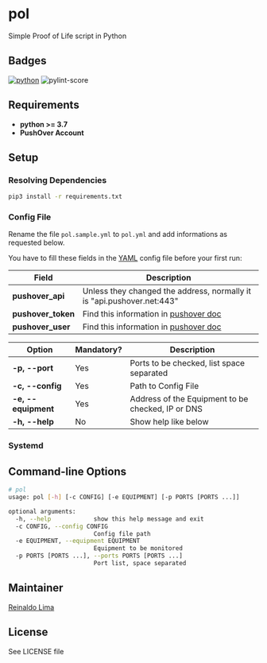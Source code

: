 # pol

Simple Proof of Life script in Python

## Badges

[![python][python-badge]][python-version] ![pylint-score]

## Requirements

* **python >= 3.7**
* **PushOver Account**

## Setup

### Resolving Dependencies

```sh
pip3 install -r requirements.txt
```
### Config File

Rename the file `pol.sample.yml` to `pol.yml` and add informations as requested below.

You have to fill these fields in the [YAML] config file before your first run:

| Field              | Description                                                            |
|--------------------|------------------------------------------------------------------------|
| **pushover_api**   | Unless they changed the address, normally it is "api.pushover.net:443" |
| **pushover_token** | Find this information in [pushover doc]                                |
| **pushover_user**  | Find this information in [pushover doc]                                |

| Option              | Mandatory? | Description                                       |
|---------------------|------------|---------------------------------------------------|
| **-p, --port**      | Yes        | Ports to be checked, list space separated         |
| **-c, --config**    | Yes        | Path to Config File                               |
| **-e, --equipment** | Yes        | Address of the Equipment to be checked, IP or DNS |
| **-h, --help**      | No         | Show help like below                              |

### Systemd



## Command-line Options

```sh
# pol
usage: pol [-h] [-c CONFIG] [-e EQUIPMENT] [-p PORTS [PORTS ...]]

optional arguments:
  -h, --help            show this help message and exit
  -c CONFIG, --config CONFIG
                        Config file path
  -e EQUIPMENT, --equipment EQUIPMENT
                        Equipment to be monitored
  -p PORTS [PORTS ...], --ports PORTS [PORTS ...]
                        Port list, space separated
```

## Maintainer

 [Reinaldo Lima]

## License

See LICENSE file

[//]: #

[pushover doc]: https://docs.n8n.io/integrations/credentials/pushover/
[python-badge]: https://img.shields.io/badge/python-3.7.3-blue
[python-version]: https://www.python.org/downloads/release/python-375/
[pylint-score]: https://mperlet.github.io/pybadge/badges/10.00.svg
[Reinaldo Lima]: https://github.com/reimlima
[YAML]: https://en.wikipedia.org/wiki/YAML
